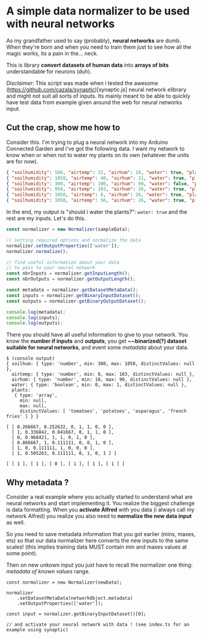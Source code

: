 # A simple data normalizer to be used with neural networks

As my grandfather used to say (probably), **neural networks** are dumb. When they're born and when you need to train them just to see how all the magic works, its a pain in the... neck.

This is library **convert datasets of human data** into **arrays of bits** understandable for neurons (duh).

*Disclaimer*:
This script was made when i tested the awesome (https://github.com/cazala/synaptic)[synaptic.js] neural network elibrary and might not suit all sorts of inputs. Its mainly meant to be able to quickly have test data from example given around the web for neural networks input.

## Cut the crap, show me how to

Consider this. I'm trying to plug a neural network into my Arduino Connected Garden and i've got the following data. I want my network to know when or when not to water my plants on its own (whatever the units are for now).

```json
{ "soilhumidity": 500, "airtemp": 32, "airhum": 18, "water": true, "plants": ["tomatoes", "potatoes"] },
{ "soilhumidity": 1050, "airtemp": 40, "airhum": 21, "water": true, "plants": ["potatoes", "asparagus"] },
{ "soilhumidity": 300, "airtemp": 100, "airhum": 90, "water": false, "plants": ["asparagus", "tomatoes"] },
{ "soilhumidity": 950, "airtemp": 103, "airhum": 26, "water": true, "plants": ["asparagus", "asparagus"] },
{ "soilhumidity": 1050, "airtemp": 8, "airhum": 26, "water": true, "plants": ["tomatoes", "tomatoes"] },
{ "soilhumidity": 1050, "airtemp": 56, "airhum": 26, "water": true, "plants": ["potatoes", "french fries"] },
```

In the end, my output is "should i water the plants?": `water: true` and the rest are my inputs. Let's do this.

```ts
const normalizer = new Normalizer(sampleData);

// setting required options and normalize the data
normalizer.setOutputProperties(['water']);
normalizer.normalize();

// find useful information about your data
// to pass to your neural network
const nbrInputs = normalizer.getInputLength();
const nbrOutputs = normalizer.getOutputLength();

const metadata = normalizer.getDatasetMetaData();
const inputs = normalizer.getBinaryInputDataset();
const outputs = normalizer.getBinaryOutputDataset();

console.log(metadata);
console.log(inputs);
console.log(outputs);
```

There you should have all useful information to give to your network. You know the **number if inputs** and **outputs**, you get **~~binarized(?) dataset suitable for neural networks**, and event some *metadata* about your data.

```
$ (console output)
{ soilhum: { type: 'number', min: 300, max: 1050, distinctValues: null },
  airtemp: { type: 'number', min: 8, max: 103, distinctValues: null },
  airhum: { type: 'number', min: 18, max: 90, distinctValues: null },
  water: { type: 'boolean', min: 0, max: 1, distinctValues: null },
  plants:
   { type: 'array',
     min: null,
     max: null,
     distinctValues: [ 'tomatoes', 'potatoes', 'asparagus', 'french fries' ] } }

[ [ 0.266667, 0.252632, 0, 1, 1, 0, 0 ],
  [ 1, 0.336842, 0.041667, 0, 1, 1, 0 ],
  [ 0, 0.968421, 1, 1, 0, 1, 0 ],
  [ 0.866667, 1, 0.111111, 0, 0, 1, 0 ],
  [ 1, 0, 0.111111, 1, 0, 0, 0 ],
  [ 1, 0.505263, 0.111111, 0, 1, 0, 1 ] ]

[ [ 1 ], [ 1 ], [ 0 ], [ 1 ], [ 1 ], [ 1 ] ]
```

## Why metadata ?

Consider  a real example where you actually started to understand what are neural networks and start implementing it. You realize the biggest challenge is data formatting. When you **activate Alfred** with you data (i always call my network Alfred)
you realize you also need to **normalize the new data input** as well.

So you need to save metadata information that you got earlier (mins, maxes, ets) so that our data normalizer here converts the new inputs to the same scales! (this implies training data MUST contain min and maxes values at some point).

Then on new unkown input you just have to recall the normalizer one thing: *metadata of known values* range.

```
const normalizer = new Normalizer(newData);

normalizer
    .setDatasetMetaData(networkObject.metadata)
    .setOutputProperties(['water']);

const input = normalizer.getBinaryInputDataset()[0];

// and activate your neural network with data ! (see index.ts for an example using synaptic)
```
